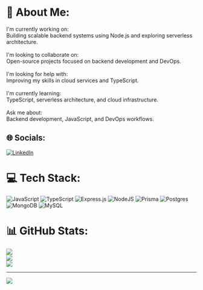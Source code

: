 # 💫 About Me:
I'm currently working on:  <br>Building scalable backend systems using Node.js and exploring serverless architecture.<br><br>I'm looking to collaborate on:<br>Open-source projects focused on backend development and DevOps.<br><br>I'm looking for help with:<br>Improving my skills in cloud services and TypeScript.<br><br>I'm currently learning:  <br>TypeScript, serverless architecture, and cloud infrastructure.<br><br>Ask me about:<br>Backend development, JavaScript, and DevOps workflows.<br>


## 🌐 Socials:
[![LinkedIn](https://img.shields.io/badge/LinkedIn-%230077B5.svg?logo=linkedin&logoColor=white)](https://linkedin.com/in/vishwa-hansnur-649a1324b) 

# 💻 Tech Stack:
![JavaScript](https://img.shields.io/badge/javascript-%23323330.svg?style=for-the-badge&logo=javascript&logoColor=%23F7DF1E) ![TypeScript](https://img.shields.io/badge/typescript-%23007ACC.svg?style=for-the-badge&logo=typescript&logoColor=white) ![Express.js](https://img.shields.io/badge/express.js-%23404d59.svg?style=for-the-badge&logo=express&logoColor=%2361DAFB) ![NodeJS](https://img.shields.io/badge/node.js-6DA55F?style=for-the-badge&logo=node.js&logoColor=white) ![Prisma](https://img.shields.io/badge/Prisma-3982CE?style=for-the-badge&logo=Prisma&logoColor=white) ![Postgres](https://img.shields.io/badge/postgres-%23316192.svg?style=for-the-badge&logo=postgresql&logoColor=white) ![MongoDB](https://img.shields.io/badge/MongoDB-%234ea94b.svg?style=for-the-badge&logo=mongodb&logoColor=white) ![MySQL](https://img.shields.io/badge/mysql-4479A1.svg?style=for-the-badge&logo=mysql&logoColor=white)
# 📊 GitHub Stats:
![](https://github-readme-stats.vercel.app/api?username=vishwa13-ceo&theme=blue_navy&hide_border=false&include_all_commits=false&count_private=false)<br/>
![](https://github-readme-streak-stats.herokuapp.com/?user=vishwa13-ceo&theme=blue_navy&hide_border=false)<br/>
![](https://github-readme-stats.vercel.app/api/top-langs/?username=vishwa13-ceo&theme=blue_navy&hide_border=false&include_all_commits=false&count_private=false&layout=compact)

---
[![](https://visitcount.itsvg.in/api?id=vishwa13-ceo&icon=0&color=0)](https://visitcount.itsvg.in)

<!-- Proudly created with GPRM ( https://gprm.itsvg.in ) -->
